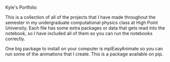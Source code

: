 Kyle's Portfolio

This is a collection of all of the projects that I have made throughout the semester in my undergraduate computational physics class at High Point University.  Each file has some extra packages or data that gets read into the notebook, so I have included all of them so you can run the notebooks correctly.

One big package to install on your computer is mplEasyAnimate so you can run some of the animations that I create.  This is a package available on pip.
